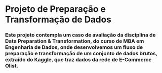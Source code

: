 # Projeto de Preparação e Transformação de Dados
### Este projeto contempla um caso de avaliação da disciplina de Data Preparation & Transformation, do curso de MBA em Engenharia de Dados, onde desenvolvemos um fluxo de preparação e transformação de um conjunto de dados brutos, extraído do Kaggle, que traz dados da rede de E-Commerce Olist.
